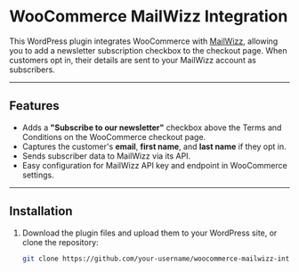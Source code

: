 # WooCommerce MailWizz Integration

This WordPress plugin integrates WooCommerce with [MailWizz](https://www.mailwizz.com), allowing you to add a newsletter subscription checkbox to the checkout page. When customers opt in, their details are sent to your MailWizz account as subscribers.

---

## Features

- Adds a **"Subscribe to our newsletter"** checkbox above the Terms and Conditions on the WooCommerce checkout page.
- Captures the customer's **email**, **first name**, and **last name** if they opt in.
- Sends subscriber data to MailWizz via its API.
- Easy configuration for MailWizz API key and endpoint in WooCommerce settings.

---

## Installation

1. Download the plugin files and upload them to your WordPress site, or clone the repository:
   ```bash
   git clone https://github.com/your-username/woocommerce-mailwizz-integration.git

